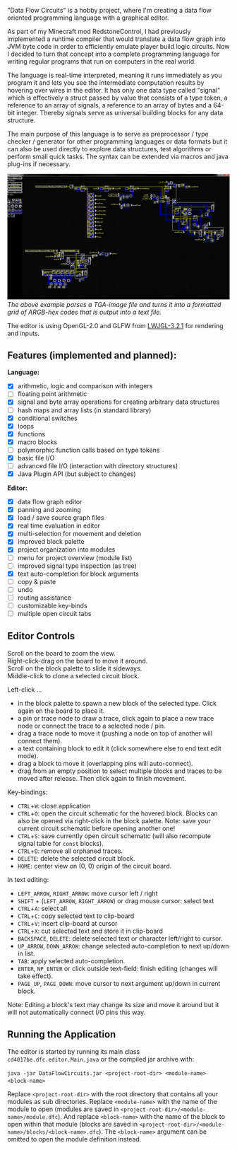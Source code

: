 "Data Flow Circuits" is a hobby project, where I'm creating a data flow oriented programming language with a graphical editor.

As part of my Minecraft mod RedstoneControl, I had previously implemented a runtime compiler that would translate a data flow graph into JVM byte code in order to efficiently emulate player build logic circuits.
Now I decided to turn that concept into a complete programming language for writing regular programs that run on computers in the real world.

The language is real-time interpreted, meaning it runs immediately as you program it and lets you see the intermediate computation results by hovering over wires in the editor. It has only one data type called "signal" which is effectively a struct passed by value that consists of a type token, a reference to an array of signals, a reference to an array of bytes and a 64-bit integer. Thereby signals serve as universal building blocks for any data structure.

The main purpose of this language is to serve as preprocessor / type checker / generator for other programming languages or data formats but it can also be used directly to explore data structures, test algorithms or perform small quick tasks. The syntax can be extended via macros and java plug-ins if necessary.

![](example.png)
*The above example parses a TGA-image file and turns it into a formatted grid of ARGB-hex codes that is output into a text file.*

The editor is using OpenGL-2.0 and GLFW from [LWJGL-3.2.1](https://www.lwjgl.org/) for rendering and inputs.

## Features (implemented and planned):

**Language:**
- [x] arithmetic, logic and comparison with integers
- [ ] floating point arithmetic
- [x] signal and byte array operations for creating arbitrary data structures
- [ ] hash maps and array lists (in standard library)
- [x] conditional switches
- [x] loops
- [x] functions
- [x] macro blocks
- [ ] polymorphic function calls based on type tokens
- [x] basic file I/O
- [ ] advanced file I/O (interaction with directory structures)
- [x] Java Plugin API (but subject to changes)

**Editor:**
- [x] data flow graph editor
- [x] panning and zooming
- [x] load / save source graph files
- [x] real time evaluation in editor
- [x] multi-selection for movement and deletion
- [x] improved block palette
- [x] project organization into modules
- [ ] menu for project overview (module list)
- [ ] improved signal type inspection (as tree)
- [x] text auto-completion for block arguments
- [ ] copy & paste
- [ ] undo
- [ ] routing assistance
- [ ] customizable key-binds
- [ ] multiple open circuit tabs

## Editor Controls

Scroll on the board to zoom the view.  
Right-click-drag on the board to move it around.  
Scroll on the block palette to slide it sideways.  
Middle-click to clone a selected circuit block.  

Left-click ...
- in the block palette to spawn a new block of the selected type. Click again on the board to place it.
- a pin or trace node to draw a trace, click again to place a new trace node or connect the trace to a selected node / pin.
- drag a trace node to move it (pushing a node on top of another will connect them).
- a text containing block to edit it (click somewhere else to end text edit mode).
- drag a block to move it (overlapping pins will auto-connect).
- drag from an empty position to select multiple blocks and traces to be moved after release. Then click again to finish movement.

Key-bindings:
- `CTRL`+`W`: close application
- `CTRL`+`O`: open the circuit schematic for the hovered block. Blocks can also be opened via right-click in the block palette. Note: save your current circuit schematic before opening another one!
- `CTRL`+`S`: save currently open circuit schematic (will also recompute signal table for `const` blocks).
- `CTRL`+`D`: remove all orphaned traces.
- `DELETE`: delete the selected circuit block.
- `HOME`: center view on (0, 0) origin of the circuit board.

In text editing:
- `LEFT_ARROW`, `RIGHT_ARROW`: move cursor left / right
- `SHIFT` + (`LEFT_ARROW`, `RIGHT_ARROW`) or drag mouse cursor: select text
- `CTRL`+`A`: select all
- `CTRL`+`C`: copy selected text to clip-board
- `CTRL`+`V`: insert clip-board at cursor
- `CTRL`+`X`: cut selected text and store it in clip-board
- `BACKSPACE`, `DELETE`: delete selected text or character left/right to cursor.
- `UP_ARROW`, `DOWN_ARROW`: change selected auto-completion to next up/down in list.
- `TAB`: apply selected auto-completion.
- `ENTER`, `NP_ENTER` or click outside text-field: finish editing (changes will take effect).
- `PAGE_UP`, `PAGE_DOWN`: move cursor to next argument up/down in current block.

Note: Editing a block's text may change its size and move it around but it will not automatically connect I/O pins this way.

## Running the Application

The editor is started by running its main class `cd4017be.dfc.editor.Main.java` or the compiled jar archive with:

`java -jar DataFlowCircuits.jar <project-root-dir> <module-name> <block-name>`

Replace `<project-root-dir>` with the root directory that contains all your modules as sub directories.
Replace `<module-name>` with the name of the module to open (modules are saved in `<project-root-dir>/<module-name>/module.dfc`).
And replace `<block-name>` with the name of the block to open within that module (blocks are saved in `<project-root-dir>/<module-name>/blocks/<block-name>.dfc`). The `<block-name>` argument can be omitted to open the module definition instead.

